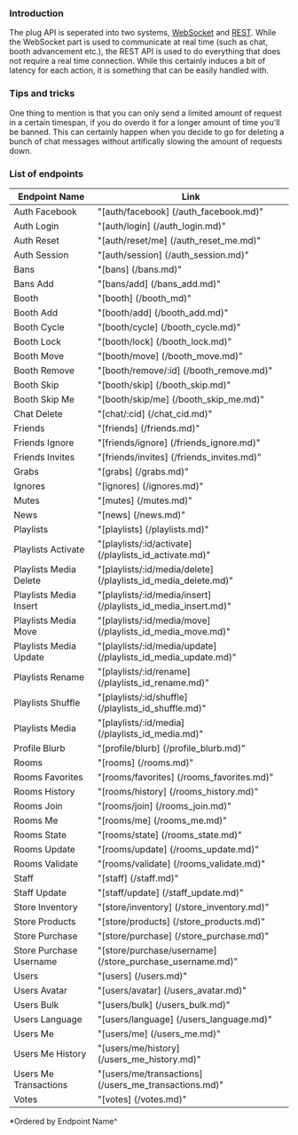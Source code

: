 ### Introduction

The plug API is seperated into two systems, 
[WebSocket](https://github.com/plugcommunity/documentation/tree/master/api/events) and 
[REST](#).
While the WebSocket part is used to communicate at real time (such as chat, booth advancement etc.), the REST API is 
used to do everything that does not require a real time connection. While this certainly induces a bit of latency
for each action, it is something that can be easily handled with.


### Tips and tricks

One thing to mention is that you can only send a limited amount of request in a certain timespan, if you do overdo it 
for a longer amount of time you'll be banned. This can certainly happen when you decide to go for deleting
a bunch of chat messages without artifically slowing the amount of requests down.

### List of endpoints

| Endpoint Name             | Link                                                                                     |
|-----------------------    | -------------                                                                            |
| Auth Facebook             | "[auth/facebook]                 (/auth_facebook.md)"                                    |
| Auth Login                | "[auth/login]                    (/auth_login.md)"                                       |
| Auth Reset                | "[auth/reset/me]                 (/auth_reset_me.md)"                                    |
| Auth Session              | "[auth/session]                  (/auth_session.md)"                                     |
| Bans                      | "[bans]                          (/bans.md)"                                             |
| Bans Add                  | "[bans/add]                      (/bans_add.md)"                                         |
| Booth                     | "[booth]                         (/booth_md)"                                            |
| Booth Add                 | "[booth/add]                     (/booth_add.md)"                                        |
| Booth Cycle               | "[booth/cycle]                   (/booth_cycle.md)"                                      |
| Booth Lock                | "[booth/lock]                    (/booth_lock.md)"                                       |
| Booth Move                | "[booth/move]                    (/booth_move.md)"                                       |
| Booth Remove              | "[booth/remove/:id]              (/booth_remove.md)"                                     |
| Booth Skip                | "[booth/skip]                    (/booth_skip.md)"                                       |
| Booth Skip Me             | "[booth/skip/me]                 (/booth_skip_me.md)"                                    |
| Chat Delete               | "[chat/:cid]                     (/chat_cid.md)"                                         |
| Friends                   | "[friends]                       (/friends.md)"                                          |
| Friends Ignore            | "[friends/ignore]                (/friends_ignore.md)"                                   |
| Friends Invites           | "[friends/invites]               (/friends_invites.md)"                                  |
| Grabs                     | "[grabs]                         (/grabs.md)"                                            |
| Ignores                   | "[ignores]                       (/ignores.md)"                                          |
| Mutes                     | "[mutes]                         (/mutes.md)"                                            |
| News                      | "[news]                          (/news.md)"                                             |
| Playlists                 | "[playlists]                     (/playlists.md)"                                        |
| Playlists Activate        | "[playlists/:id/activate]        (/playlists_id_activate.md)"                            |
| Playlists Media Delete    | "[playlists/:id/media/delete]    (/playlists_id_media_delete.md)"                        |
| Playlists Media Insert    | "[playlists/:id/media/insert]    (/playlists_id_media_insert.md)"                        |
| Playlists Media Move      | "[playlists/:id/media/move]      (/playlists_id_media_move.md)"                          |
| Playlists Media Update    | "[playlists/:id/media/update]    (/playlists_id_media_update.md)"                        |
| Playlists Rename          | "[playlists/:id/rename]          (/playlists_id_rename.md)"                              |
| Playlists Shuffle         | "[playlists/:id/shuffle]         (/playlists_id_shuffle.md)"                             |
| Playlists Media           | "[playlists/:id/media]           (/playlists_id_media.md)"                               |
| Profile Blurb             | "[profile/blurb]                 (/profile_blurb.md)"                                    |
| Rooms                     | "[rooms]                         (/rooms.md)"                                            |
| Rooms Favorites           | "[rooms/favorites]               (/rooms_favorites.md)"                                  |
| Rooms History             | "[rooms/history]                 (/rooms_history.md)"                                    |
| Rooms Join                | "[rooms/join]                    (/rooms_join.md)"                                       |
| Rooms Me                  | "[rooms/me]                      (/rooms_me.md)"                                         |
| Rooms State               | "[rooms/state]                   (/rooms_state.md)"                                      |
| Rooms Update              | "[rooms/update]                  (/rooms_update.md)"                                     |
| Rooms Validate            | "[rooms/validate]                (/rooms_validate.md)"                                   |
| Staff                     | "[staff]                         (/staff.md)"                                            |
| Staff Update              | "[staff/update]                  (/staff_update.md)"                                     |
| Store Inventory           | "[store/inventory]               (/store_inventory.md)"                                  |
| Store Products            | "[store/products]                (/store_products.md)"                                   |
| Store Purchase            | "[store/purchase]                (/store_purchase.md)"                                   |
| Store Purchase Username   | "[store/purchase/username]       (/store_purchase_username.md)"                          |
| Users                     | "[users]                         (/users.md)"                                            |
| Users Avatar              | "[users/avatar]                  (/users_avatar.md)"                                     |
| Users Bulk                | "[users/bulk]                    (/users_bulk.md)"                                       |
| Users Language            | "[users/language]                (/users_language.md)"                                   |
| Users Me                  | "[users/me]                      (/users_me.md)"                                         |
| Users Me History          | "[users/me/history]              (/users_me_history.md)"                                 |
| Users Me Transactions     | "[users/me/transactions]         (/users_me_transactions.md)"                            |
| Votes                     | "[votes]                         (/votes.md)"                                            |

*Ordered by Endpoint Name^